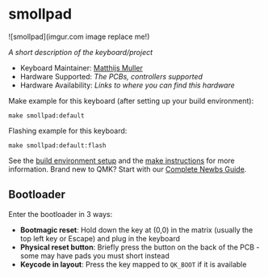 # smollpad

![smollpad](imgur.com image replace me!)

*A short description of the keyboard/project*

* Keyboard Maintainer: [Matthijs Muller](https://github.com/Smollchunguns)
* Hardware Supported: *The PCBs, controllers supported*
* Hardware Availability: *Links to where you can find this hardware*

Make example for this keyboard (after setting up your build environment):

    make smollpad:default

Flashing example for this keyboard:

    make smollpad:default:flash

See the [build environment setup](https://docs.qmk.fm/#/getting_started_build_tools) and the [make instructions](https://docs.qmk.fm/#/getting_started_make_guide) for more information. Brand new to QMK? Start with our [Complete Newbs Guide](https://docs.qmk.fm/#/newbs).

## Bootloader

Enter the bootloader in 3 ways:

* **Bootmagic reset**: Hold down the key at (0,0) in the matrix (usually the top left key or Escape) and plug in the keyboard
* **Physical reset button**: Briefly press the button on the back of the PCB - some may have pads you must short instead
* **Keycode in layout**: Press the key mapped to `QK_BOOT` if it is available
